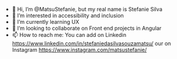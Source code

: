 - 👋 Hi, I’m @MatsuStefanie, but my real name is Stefanie Silva
- 👀 I’m interested in accessibility and inclusion
- 🌱 I’m currently learning UX 
- 💞️ I’m looking to collaborate on Front end projects in Angular
- 📫 How to reach me: 
 You can add on Linkedin https://www.linkedin.com/in/stefaniedasilvasouzamatsu/ 
 our on Instagram https://www.instagram.com/matsustefanie/

